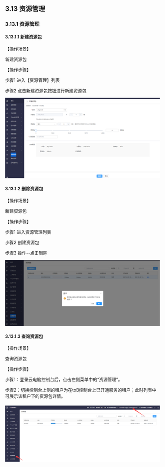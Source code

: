 ## 3.13  资源管理

### 3.13.1 资源管理

#### 3.13.1.1 新建资源包

【操作场景】

新建资源包

【操作步骤】

步骤1 进入【资源管理】列表

步骤2 点击新建资源包按钮进行新建资源包

![img](./img/image398.png)

#### 3.13.1.2 删除资源包

【操作场景】

新建资源包

【操作步骤】

步骤1 进入资源管理列表

步骤2 创建资源包

步骤3 操作--点击删除 

![img](./img/image399.png)



#### 3.13.1.3 查询资源包

【操作场景】

查询资源包

【操作步骤】

 步骤1：登录云电脑控制台后，点击左侧菜单中的“资源管理”。

步骤2：切换控制台上侧的租户为在toB控制台上已开通服务的租户；此时列表中可展示该租户下的资源包详情。

###### ![img](./img/image317.png)

###### 

